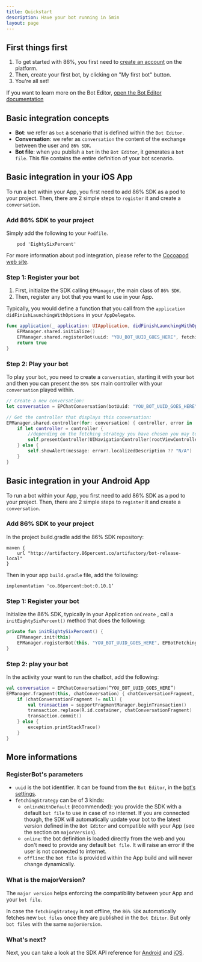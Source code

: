 ```yaml
---
title: Quickstart
description: Have your bot running in 5min
layout: page
---
```


## First things first


1. To get started with 86%, you first need to [create an account](https://editor.86percent.co/welcome) on the platform.
2. Then, create your first bot, by clicking on "My first bot" button. 
3. You're all set!

If you want to learn more on the Bot Editor, [open the Bot Editor documentation](editor.md)

## Basic integration concepts 

 - **Bot**: we refer as `bot` a scenario that is defined within the `Bot Editor`.
 - **Conversation**: we refer as `conversation` the content of the exchange between the user and `86% SDK`.   
 - **Bot file**: when you publish a `bot` in the `Bot Editor`, it generates a `bot file`. This file contains the entire definition of your bot scenario.

## Basic integration in your iOS App 

To run a bot within your App, you first need to add 86% SDK as a pod to your project. Then, there are 2 simple steps to `register` it and create a `conversation`.

### Add 86% SDK to your project
Simply add the following to your `Podfile`.

```
    pod 'EightySixPercent'
```
For more information about pod integration, please refer to the [Cocoapod web site](https://cocoapods.org/).

### Step 1: Register your bot
1. First, initialize the SDK calling `EPManager`, the main class of `86% SDK`. 
2. Then, register any bot that you want to use in your App.  

Typically, you would define a function that you call from the `application didFinishLaunchingWithOptions` in your `AppDelegate`.   

```swift
func application(_ application: UIApplication, didFinishLaunchingWithOptions launchOptions: [UIApplication.LaunchOptionsKey: Any]?) -> Bool {
    EPManager.shared.initialize()
    EPManager.shared.registerBot(uuid: "YOU_BOT_UUID_GOES_HERE", fetchingStrategy: .online(majorVersion: nil))
    return true
}
```
   
### Step 2: Play your bot

To play your `bot`, you need to create a `conversation`, starting it with your `bot` and then you can present the `86% SDK` main controller with your `conversation` played within.

```swift
// Create a new conversation: 
let conversation = EPChatConversation(botUuid: "YOU_BOT_UUID_GOES_HERE")

// Get the controller that displays this conversation:
EPManager.shared.controller(for: conversation) { controller, error in
    if let controller = controller {
        //depending on the fetching strategy you have chosen you may to have to manage error / HUD
        self.presentController(UINavigationController(rootViewController: controller))
    } else {
        self.showAlert(message: error?.localizedDescription ?? "N/A")
    }
}
``` 

## Basic integration in your Android App

To run a bot within your App, you first need to add 86% SDK as a pod to your project. Then, there are 2 simple steps to `register` it and create a `conversation`.

### Add 86% SDK to your project

In the project build.gradle add the 86% SDK repository: 
```
maven {
    url "http://artifactory.86percent.co/artifactory/bot-release-local"
}
```

Then in your app `build.gradle` file, add the following: 

```
implementation 'co.86percent:bot:0.10.1’
```

### Step 1: Register your bot

Initialize the 86% SDK, typically in your Application `onCreate` , call a `initEightySixPercent()` method that does the following: 

```kotlin
private fun initEightySixPercent() {
    EPManager.init(this)
    EPManager.registerBot(this, "YOU_BOT_UUID_GOES_HERE", EPBotFetchingStrategy.OnlineWithDefault(1,"bots/SimpleDemo.json"))
}
```

### Step 2: play your bot

In the activity your want to run the chatbot, add the following: 

```kotlin
val conversation = EPChatConversation(“YOU_BOT_UUID_GOES_HERE”)
EPManager.fragment(this, chatConversation) { chatConversationFragment, exception ->
    if (chatConversationFragment != null) {
        val transaction = supportFragmentManager.beginTransaction()
        transaction.replace(R.id.container, chatConversationFragment)
        transaction.commit()
    } else {
        exception.printStackTrace()
    }
}
```

## More informations

### RegisterBot's parameters 
- `uuid` is the bot identifier. It can be found from the `Bot Editor`, in the [bot's settings](editor.md#settings-uuid).
- `fetchingStrategy` can be of 3 kinds:
    - `onlineWithDefault` (recommended): you provide the SDK with a default `bot file` to use in case of no internet. If you are connected though, the SDK will automatically update your bot to the latest version defined in the `Bot Editor` and compatible with your App (see the section on `majorVersion`).    
    - `online`: the bot definition is loaded directly from the web and you don't need to provide any default `bot file`. It will raise an error if the user is not connected to internet.
    - `offline`: the `bot file` is provided within the App build and will never change dynamically.
    
### What is the majorVersion? 

The `major version` helps enforcing the compatibility between your App and your `bot file`. 

In case the `fetchingStrategy` is not offline, the `86% SDK` automatically fetches new `bot files` once they are published in the `Bot Editor`. But only `bot files` with the same `majorVersion`.
 
### What's next?

Next, you can take a look at the SDK API reference for [Android](https://www.86percent.co/documentation/android/) and [iOS](https://www.86percent.co/documentation/ios/).
